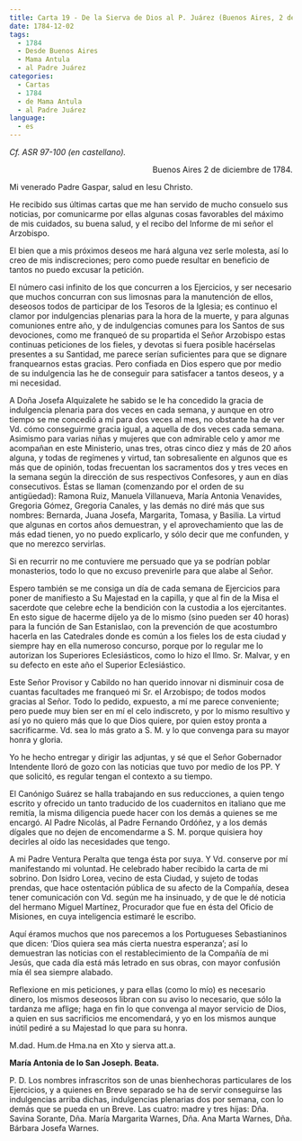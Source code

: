 ```yaml
---
title: Carta 19 - De la Sierva de Dios al P. Juárez (Buenos Aires, 2 de diciembre de 1784).
date: 1784-12-02
tags:
  - 1784
  - Desde Buenos Aires
  - Mama Antula
  - al Padre Juárez
categories:
  - Cartas
  - 1784
  - de Mama Antula
  - al Padre Juárez
language:
  - es
---
```


_Cf. ASR 97-100 (en castellano)._

<div align="right">
Buenos Aires 2 de diciembre de 1784.
</div>

Mi venerado Padre Gaspar, salud en Iesu Christo.

He recibido sus últimas cartas que me han servido de mucho consuelo sus noticias, por comunicarme por ellas algunas cosas favorables del máximo de mis cuidados, su buena salud, y el recibo del Informe de mi señor el Arzobispo.

El bien que a mis próximos deseos me hará alguna vez serle molesta, así lo creo de mis indiscreciones; pero como puede resultar en beneficio de tantos no puedo excusar la petición.

El número casi infinito de los que concurren a los Ejercicios, y ser necesario que muchos concurran con sus limosnas para la manutención de ellos, deseosos todos de participar de los Tesoros de la Iglesia; es continuo el clamor por indulgencias plenarias para la hora de la muerte, y para algunas comuniones entre año, y de indulgencias comunes para los Santos de sus devociones, como me franqueó de su propartida el Señor Arzobispo estas continuas peticiones de los fieles, y devotas si fuera posible hacérselas presentes a su Santidad, me parece serían suficientes para que se dignare franquearnos estas gracias. Pero confiada en Dios espero que por medio de su indulgencia las he de conseguir para satisfacer a tantos deseos, y a mi necesidad.

A Doña Josefa Alquizalete he sabido se le ha concedido la gracia de indulgencia plenaria para dos veces en cada semana, y aunque en otro tiempo se me concedió a mí para dos veces al mes, no obstante ha de ver Vd. cómo conseguirme gracia igual, a aquella de dos veces cada semana. Asimismo para varias niñas y mujeres que con admirable celo y amor me acompañan en este Ministerio, unas tres, otras cinco diez y más de 20 años alguna, y todas de regímenes y virtud, tan sobresaliente en algunos que es más que de opinión, todas frecuentan los sacramentos dos y tres veces en la semana según la dirección de sus respectivos Confesores, y aun en días consecutivos. Éstas se llaman (comenzando por el orden de su antigüedad): Ramona Ruiz, Manuela Villanueva, María Antonia Venavides, Gregoria Gómez, Gregoria Canales, y las demás no diré más que sus nombres: Bernarda, Juana Josefa, Margarita, Tomasa, y Basilia. La virtud que algunas en cortos años demuestran, y el aprovechamiento que las de más edad tienen, yo no puedo explicarlo, y sólo decir que me confunden, y que no merezco servirlas.

Si en recurrir no me contuviere me persuado que ya se podrían poblar monasterios, todo lo que no excuso prevenirle para que alabe al Señor.

Espero también se me consiga un día de cada semana de Ejercicios para poner de manifiesto a Su Majestad en la capilla, y que al fin de la Misa el sacerdote que celebre eche la bendición con la custodia a los ejercitantes. En esto sigue de hacerme díjelo ya de lo mismo (sino pueden ser 40 horas) para la función de San Estanislao, con la prevención de que acostumbro hacerla en las Catedrales donde es común a los fieles los de esta ciudad y siempre hay en ella numeroso concurso, porque por lo regular me lo autorizan los Superiores Eclesiásticos, como lo hizo el Ilmo. Sr. Malvar, y en su defecto en este año el Superior Eclesiástico.

Este Señor Provisor y Cabildo no han querido innovar ni disminuir cosa de cuantas facultades me franqueó mi Sr. el Arzobispo; de todos modos gracias al Señor. Todo lo pedido, expuesto, a mí me parece conveniente; pero puede muy bien ser en mí el celo indiscreto, y por lo mismo resultivo y así yo no quiero más que lo que Dios  quiere, por quien estoy pronta a sacrificarme. Vd. sea lo más grato a S. M. y lo que convenga para su mayor honra y gloria.

Yo he hecho entregar y dirigir las adjuntas, y sé que el Señor Gobernador Intendente lloró de gozo con las noticias que tuvo por medio de los PP. Y que solicitó, es regular tengan el contexto a su tiempo.

El Canónigo Suárez se halla trabajando en sus reducciones, a quien tengo escrito y ofrecido un tanto traducido de los cuadernitos en italiano que me remitía, la misma diligencia puede hacer con los demás a quienes se me encargó. Al Padre Nicolás, al Padre Fernando Ordóñez, y a los demás dígales que no dejen de encomendarme a S. M. porque quisiera hoy decirles al oído las necesidades que tengo.

A mi Padre Ventura Peralta que tenga ésta por suya. Y Vd. conserve por mí manifestando mi voluntad. He celebrado haber recibido la carta de mi sobrino. Don Isidro Lorea, vecino de esta Ciudad, y sujeto de todas prendas, que hace ostentación pública de su afecto de la Compañía, desea tener comunicación con Vd. según me ha insinuado, y de que le dé noticia del hermano Miguel Martínez, Procurador que fue en ésta del Oficio de Misiones, en cuya inteligencia estimaré le escribo.

Aquí éramos muchos que nos parecemos a los Portugueses Sebastianinos que dicen: ‘Dios quiera sea más cierta nuestra esperanza’; así lo demuestran las noticias con el restablecimiento de la Compañía de mi Jesús, que cada día está más letrado en sus obras, con mayor confusión mía él sea siempre alabado.

Reflexione en mis peticiones, y para ellas (como lo mío) es necesario dinero, los mismos deseosos libran con su aviso lo necesario, que sólo la tardanza me aflige; haga en fin lo que convenga al mayor servicio de Dios, a quien en sus sacrificios me encomendará, y yo en los mismos aunque inútil pediré a su Majestad lo que para su honra.

M.dad. Hum.de Hma.na en Xto y sierva att.a.

**María Antonia de lo San Joseph. Beata.**

P. D. Los nombres infrascritos son de unas bienhechoras particulares de los Ejercicios, y a quienes en Breve separado se ha de servir conseguirse las indulgencias arriba dichas, indulgencias plenarias dos por semana, con lo demás que se pueda en un Breve. Las cuatro: madre y tres hijas: Dña. Savina Sorante, Dña. María Margarita Warnes, Dña. Ana Marta Warnes, Dña. Bárbara Josefa Warnes.

